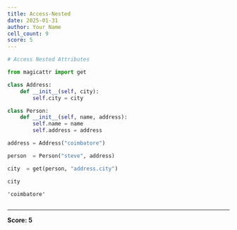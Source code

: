 ```yaml
---
title: Access-Nested
date: 2025-01-31
author: Your Name
cell_count: 9
score: 5
---
```


```python
# Access Nested Attributes
```


```python
from magicattr import get
```


```python
class Address:
    def __init__(self, city):
        self.city = city
```


```python
class Person:
    def __init__(self, name, address):
        self.name = name
        self.address = address
```


```python
address = Address("coimbatore")
```


```python
person  = Person("steve", address)
```


```python
city  = get(person, "address.city")
```


```python
city
```




    'coimbatore'




```python

```


---
**Score: 5**
